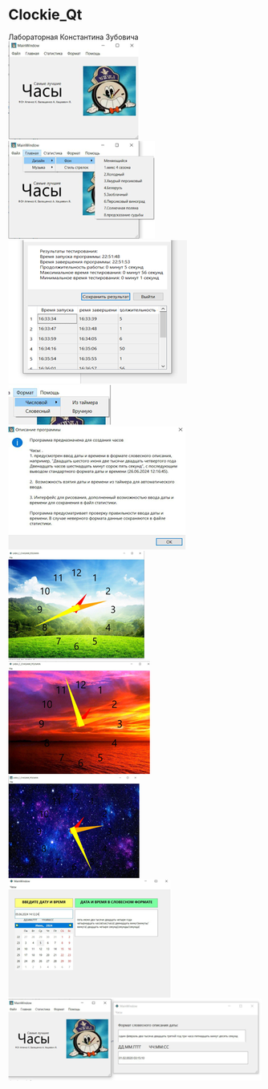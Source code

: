 # Clockie_Qt
Лабораторная Константина Зубовича
<br>
![Фото](clokie1.png)
![Фото](clokie2.png)
![Фото](clokie3.png)
![Фото](clokie4.png)
![Фото](clokie5.png)
![Фото](clokie6.png)
![Фото](clokie7.png)
![Фото](clokie8.png)
![Фото](clokie9.png)
![Фото](clokie10.png)
